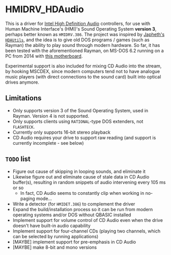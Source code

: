 # HMIDRV_HDAudio
This is a driver for [Intel High Definition Audio](https://en.wikipedia.org/wiki/Intel_High_Definition_Audio) controllers, for use with Human Machine Interface's (HMI)'s Sound Operating System **version 3**, perhaps better known as `HMIDRV.386`.
The project was inspired by [Japheth's `HDAUtils`](https://github.com/Baron-von-Riedesel/HDAutils), and the idea is to give old DOS programs / games (such as Rayman) the ability to play sound through modern hardware.
So far, it has been tested with the aforementioned Rayman, on MS-DOS 6.2 running on a PC from 2014 with [this motherboard](https://us.msi.com/Motherboard/Z97-GAMING-3).

Experimental support is also included for mixing CD Audio into the stream, by hooking MSCDEX, since modern computers tend not to have analogue music players (with direct connections to the sound card) built into optical drives anymore.

## Limitations
* Only supports version 3 of the Sound Operating System, used in Rayman. Version 4 is not supported.
* Only supports clients using `RATIONAL`-type DOS extenders, not `FLASHTECK`.
* Currently only supports 16-bit stereo playback
* CD Audio requires your drive to support raw reading (and support is currently incomplete - see below)

## `TODO` list
* Figure out cause of skipping in looping sounds, and eliminate it
* Likewise figure out and eliminate cause of stale data in CD Audio buffer(s), resulting in random snippets of audio intervening every 105 ms or so
  * In fact, CD Audio seems to constantly clip when working in no-paging mode…
* Write a detector (for `HMIDET.386`) to complement the driver
* Expand the build/installation process so it can be run from modern operating systems and/or DOS without QBASIC installed
* Implement support for volume control of CD Audio even when the drive doesn't have built-in audio capability
* Implement support for four-channel CDs (playing two channels, which can be selected by running applications)
* [MAYBE] implement support for pre-emphasis in CD Audio
* [MAYBE] make 8-bit and mono versions

